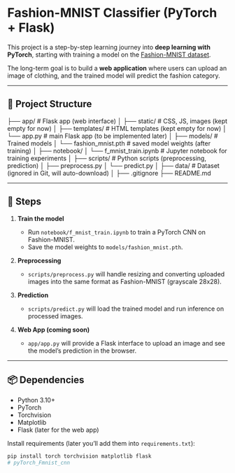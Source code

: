 # Fashion-MNIST Classifier (PyTorch + Flask)

This project is a step-by-step learning journey into **deep learning with PyTorch**, starting with training a model on the [Fashion-MNIST dataset](https://github.com/zalandoresearch/fashion-mnist).  

The long-term goal is to build a **web application** where users can upload an image of clothing, and the trained model will predict the fashion category.

---

## 📂 Project Structure

├── app/ # Flask app (web interface)
│ ├── static/ # CSS, JS, images (kept empty for now)
│ ├── templates/ # HTML templates (kept empty for now)
│ └── app.py # main Flask app (to be implemented later)
│
├── models/ # Trained models
│ └── fashion_mnist.pth # saved model weights (after training)
│
├── notebook/
│ └── f_mnist_train.ipynb # Jupyter notebook for training experiments
│
├── scripts/ # Python scripts (preprocessing, prediction)
│ ├── preprocess.py
│ └── predict.py
│
├── data/ # Dataset (ignored in Git, will auto-download)
│
├── .gitignore
├── README.md


---

## 🚀 Steps

1. **Train the model**  
   - Run `notebook/f_mnist_train.ipynb` to train a PyTorch CNN on Fashion-MNIST.  
   - Save the model weights to `models/fashion_mnist.pth`.

2. **Preprocessing**  
   - `scripts/preprocess.py` will handle resizing and converting uploaded images into the same format as Fashion-MNIST (grayscale 28x28).  

3. **Prediction**  
   - `scripts/predict.py` will load the trained model and run inference on processed images.  

4. **Web App (coming soon)**  
   - `app/app.py` will provide a Flask interface to upload an image and see the model’s prediction in the browser.

---

## 📦 Dependencies

- Python 3.10+
- PyTorch
- Torchvision
- Matplotlib
- Flask (later for the web app)

Install requirements (later you’ll add them into `requirements.txt`):

```bash
pip install torch torchvision matplotlib flask
#   p y T o r c h _ F m n i s t _ c n n  
 